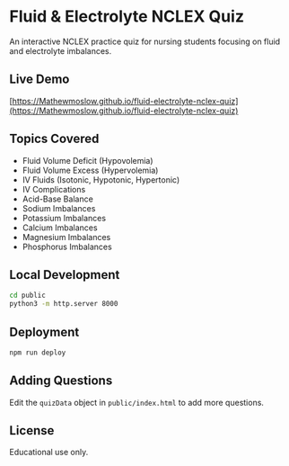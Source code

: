 # Fluid & Electrolyte NCLEX Quiz

An interactive NCLEX practice quiz for nursing students focusing on fluid and electrolyte imbalances.

## Live Demo
[https://Mathewmoslow.github.io/fluid-electrolyte-nclex-quiz](https://Mathewmoslow.github.io/fluid-electrolyte-nclex-quiz)

## Topics Covered
- Fluid Volume Deficit (Hypovolemia)
- Fluid Volume Excess (Hypervolemia)
- IV Fluids (Isotonic, Hypotonic, Hypertonic)
- IV Complications
- Acid-Base Balance
- Sodium Imbalances
- Potassium Imbalances
- Calcium Imbalances
- Magnesium Imbalances
- Phosphorus Imbalances

## Local Development
```bash
cd public
python3 -m http.server 8000
```

## Deployment
```bash
npm run deploy
```

## Adding Questions
Edit the `quizData` object in `public/index.html` to add more questions.

## License
Educational use only.
